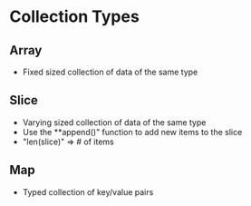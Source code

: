 # Collection Types #

## Array ##
- Fixed sized collection of data of the same type



## Slice ##
- Varying sized collection of data of the same type
- Use the **append()" function to add new items to the slice
- "len(slice)" => # of items

## Map ##
- Typed collection of key/value pairs
